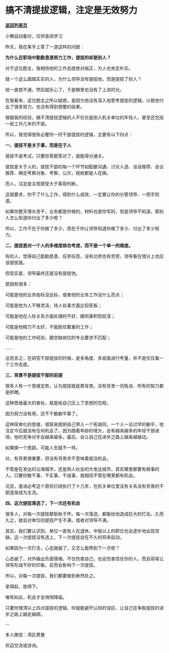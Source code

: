 # 搞不清提拔逻辑，注定是无效努力

[**返回列表页**](/gzh/费曼的小茶馆)

小懒自动备份，仅供查阅学习

昨天，我在某乎上答了一道这样的问题：  

**为什么在职场中勤勤恳恳努力工作，提拔的却是别人？**  

对于这位题主，我相信他的工作态度绝对端正，为人也肯定朴实。  

就一个这么踏踏实实的人，为什么领导没有提拔他，而是提拔了别人？

他一直想不通，然后就灰心了，于是眼里也没有了上进的光。  

在我看来，这位题主之所以疑惑，是因为他没有深入地思考提拔的逻辑，以致他付出了很多努力，也没有得到想要的结果。

根据我的经验，搞不清提拔逻辑的人不仅仅是刚入机关单位的年轻人，甚至还包括一些工作几年的干部。  

所以，我觉得很有必要捋一捋干部提拔的逻辑，主要有以下四点：

**一、提拔不是关于事，而是在于人**  

提拔不是考试，只要你答题答对了，就能得分通关。  

提拔是关于人的，提拔干部的每一个环节如酝酿沟通、讨论人选、谈话推荐、会议推荐、确定考察对象、考察、公示，统统都是人在做。

而人，注定是主观感受大于客观判断。

这就要求，你干了什么工作，得到什么成效，一定要让你的分管领导、一把手知道。  

如果你整天埋头苦干，业务都是你做的，材料也是你写的，但是领导不知道，那别人怎么知道你付出了多少呢？

所以，工作不在于你做了多少，而在于你让领导知道你做了多少、付出了多少努力。

**二、提拔是对一个人的多维度综合考虑，而不是一个单一的维度。**  

有的人，觉得自己勤勤恳恳、任劳任怨，没有功劳也有苦劳，领导看在情分上也应该提拔我。  

但现实是，领导最终还是没有提拔他。  

原因有很多：

可能是他的业务指标没达标，或者他的业务工作没什么亮点；

可能是他为人不够灵活，待人处事方面比较死板；  

可能是他在人际关系方面处理的不好，跟同事积怨较深；

可能是他精力不太好，不能胜任繁重的工作；  

可能是他的工作经验，跟空缺岗位的专业要求不匹配；

……  

总而言之，在研究干部提拔的时候，是多角度、多层面进行考量，并不是仅仅看一个工作态度。  

**三、背景不是提拔干部的前提**  

很多人有一个思维定势，认为提拔就是靠背景。没有背景一切免谈、所有的努力都是抓瞎。  

这种思维最大的害处，就是给自己压上了思想的包袱。  

因为努力没有用，还不干脆躺平算了。  

这种简单化的思维，很容易就把自己带入一个死胡同。一个人一旦过早的躺平，他注定今后就没有任何机会了。因为随着年龄的增大，会有越来越多的年轻干部进场，他的竞争对手会越来越多。最后，会让自己在进步之路上越来越被动。

如果换一个思路，可能人生就不一样。  

对，有背景很重要，但没有背景并不意味着就没机会。  

不管是在发达的沿海城市，还是熟人社会的欠发达城市，其实哪里都要有做事的人。只要你敢干事、干实事、干成事，我相信不管在哪里都有机会。

况且，逢进必考这个原则已经执行了十几年，在机关单位里没有关系没有背景的干部逐渐成为主流。

**四、这次提拔落选了，下一次还有机会**

很多人，对每一次提拔都耿耿于怀。每一次落选，都能给他造成巨大的打击。久而久之，就会对单位的提拔产生不满，或者对领导不满。

其实，我们要认识到，单位一直有人在退休，中层以上的职位也会逐步地出现空缺。这一次提拔没有选上，下一次提拔会在不久的将来启动。  

如果因为一次打击，心态就崩了，又怎么能熬到下一次呢？  

心态崩了，对外输出负面情绪，不仅伤害自己，也会伤害信任你的人，而且容易让领导形成不好的印象。反而会影响下一次提拔。  

所以，对每一次提拔，我们都要做到泰然处之。

拿得起、放得下。

唯有如此，机会才会悄悄降临。  

只要你理清以上四点提拔的逻辑，你就能避开认知的误区，让自己在争取提拔的进步之路上越走越顺。  

\--  

本人微信：湾区费曼

欢迎交流或咨询。  

  

